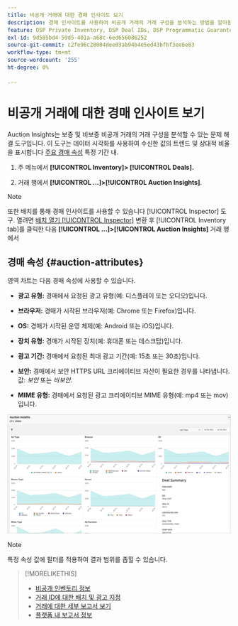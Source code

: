 ```yaml
---
title: 비공개 거래에 대한 경매 인사이트 보기
description: 경매 인사이트를 사용하여 비공개 거래의 거래 구성을 분석하는 방법을 알아봅니다.
feature: DSP Private Inventory, DSP Deal IDs, DSP Programmatic Guaranteed Deals
exl-id: 9d585bd4-59d5-401a-a68c-6ed656086252
source-git-commit: c2fe96c28004dee03ab94b4e5ed43bfbf3ee6e83
workflow-type: tm+mt
source-wordcount: '255'
ht-degree: 0%

---
```


# 비공개 거래에 대한 경매 인사이트 보기

Auction Insights는 보증 및 비보증 비공개 거래의 거래 구성을 분석할 수 있는 문제 해결 도구입니다. 이 도구는 데이터 시각화를 사용하여 수신한 값의 트렌드 및 상대적 비율을 표시합니다 [주요 경매 속성](#auction-attributes) 특정 기간 내.

1. 주 메뉴에서 **[!UICONTROL Inventory]> [!UICONTROL Deals].**

1. 거래 행에서  **[!UICONTROL ...]>[!UICONTROL Auction Insights]**.

>[!NOTE]
>
>또한 배치를 통해 경매 인사이트를 사용할 수 있습니다 [!UICONTROL Inspector] 도구. 열려면 [배치 열기 [!UICONTROL Inspector]](/help/dsp/campaign-management/reports/placement-details-view.md) 변환 후 [!UICONTROL Inventory tab]를 클릭한 다음 **[!UICONTROL ...]>[!UICONTROL Auction Insights]** 거래 행에서

## 경매 속성 {#auction-attributes}

영역 차트는 다음 경매 속성에 사용할 수 있습니다.

* **광고 유형:** 경매에서 요청된 광고 유형(예: 디스플레이 또는 오디오)입니다.

* **브라우저:** 경매가 시작된 브라우저(예: Chrome 또는 Firefox)입니다.

* **OS:** 경매가 시작된 운영 체제(예: Android 또는 iOS)입니다.

* **장치 유형:** 경매가 시작된 장치(예: 휴대폰 또는 데스크탑)입니다.

* **광고 기간:** 경매에서 요청된 최대 광고 기간(예: 15초 또는 30초)입니다.

* **보안:** 경매에서 보안 HTTPS URL 크리에이티브 자산이 필요한 경우를 나타냅니다. 값: <i>보안</i> 또는 <i>비보안</i>.

* **MIME 유형:** 경매에서 요청된 광고 크리에이티브 MIME 유형(예: mp4 또는 mov)입니다.

![경매 인사이트](/help/dsp/assets/auction-insights.png)

>[!NOTE]
>
>특정 속성 값에 필터를 적용하여 결과 범위를 좁힐 수 있습니다.

>[!MORELIKETHIS]
>
>* [비공개 인벤토리 정보](private-inventory-about.md)
>* [거래 ID에 대한 배치 및 광고 지정](deal-id-attach-placements.md)
>* [거래에 대한 세부 보고서 보기](deal-view-report.md)
>* [플랫폼 내 보고서 정보](/help/dsp/campaign-management/reports/campaign-reports-about.md)

